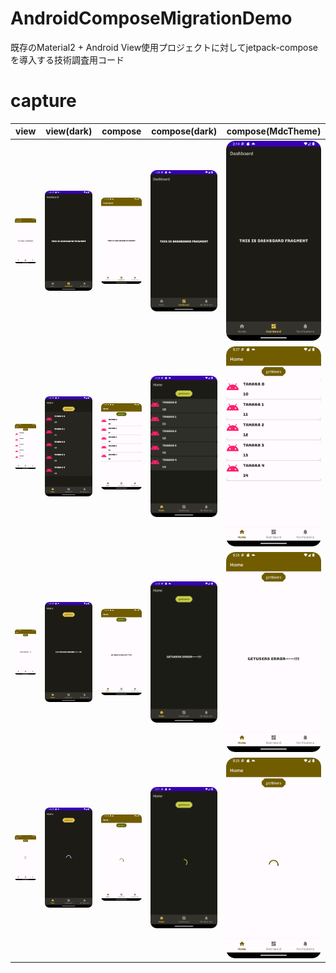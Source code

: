 # AndroidComposeMigrationDemo
既存のMaterial2 + Android View使用プロジェクトに対してjetpack-composeを導入する技術調査用コード

# capture

| view                                               | view(dark)                                              | compose                                               | compose(dark)                                            | compose(MdcTheme)                                                   |
|----------------------------------------------------|---------------------------------------------------------|-------------------------------------------------------|----------------------------------------------------------|---------------------------------------------------------------------|
| <img src="./capture/view_dashboard.png" width=320> | <img src="./capture/view_dashboard_dark.png" width=320> | <img src="./capture/compose_dashboard.png" width=320> | <img src="./capture/view_dashboard_dark.png" width=320>  | <img src="./capture/compose_dashboard_dark_MdcTheme.png" width=320> |
| <img src="./capture/view_data.png" width=320>      | <img src="./capture/view_data_dark.png" width=320>      | <img src="./capture/compose_data.png" width=320>      | <img src="./capture/compose_data_dark.png" width=320>    | <img src="./capture/compose_data_MdcTheme.png" width=320>           |
| <img src="./capture/view_error.png" width=320>     | <img src="./capture/view_error_dark.png" width=320>     | <img src="./capture/compose_error.png" width=320>     | <img src="./capture/compose_error_dark.png" width=320>   | <img src="./capture/compose_error_MdcTheme.png" width=320>          |
| <img src="./capture/view_loading.png" width=320>   | <img src="./capture/view_loading_dark.png" width=320>   | <img src="./capture/compose_loading.png" width=320>   | <img src="./capture/compose_loading_dark.png" width=320> | <img src="./capture/compose_loading_MdcTheme.png" width=320>        |
